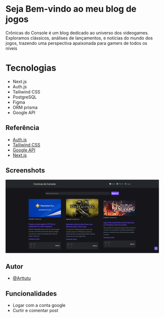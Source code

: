 
# Seja Bem-vindo ao meu blog de jogos

Crônicas do Console é um blog dedicado ao universo dos videogames. Exploramos clássicos, análises de lançamentos, e notícias do mundo dos jogos, trazendo uma perspectiva apaixonada para gamers de todos os níveis

# Tecnologias

* Next.js 
* Auth.js
* Tailiwind CSS
* PostgreSQL
* Figma
* ORM prisma
* Google API



## Referência

 - [Auth.js](https://authjs.dev/)
 - [Tailiwind CSS](https://tailwindcss.com/)
 - [Google API](https://console.cloud.google.com/apis/library)
 - [Next.js](https://nextjs.org/)


## Screenshots

![App Screenshot](https://github.com/Arttutu/cronicas-do-console/blob/main/cronicas.png?raw=true)


## Autor

- [@Arttutu](https://github.com/Arttutu)


## Funcionalidades

- Logar com a conta google
- Curtir e comentar post


